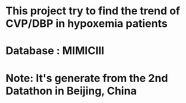 # This project try to find the trend of CVP/DBP in hypoxemia patients

# Database : MIMICIII
# Note: It's generate from the 2nd Datathon in Beijing, China
